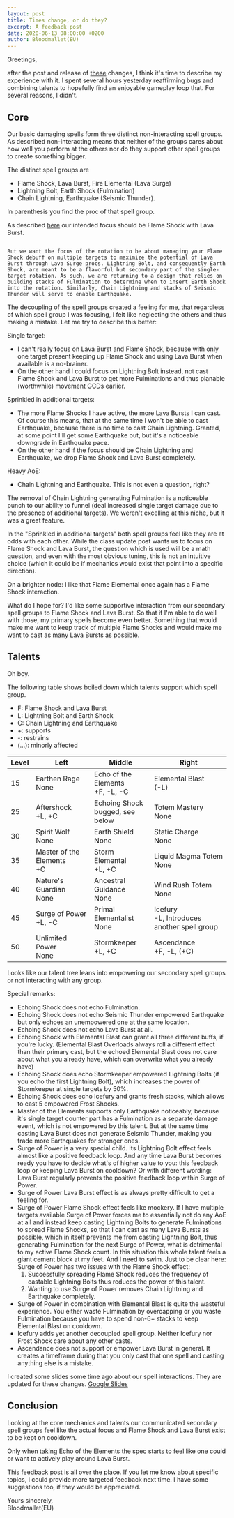 ```yaml
---
layout: post
title: Times change, or do they?
excerpt: A feedback post
date: 2020-06-13 08:00:00 +0200
author: Bloodmallet(EU)
---
```


Greetings,

after the post and release of
[these](https://us.forums.blizzard.com/en/wow/t/feedback-shaman-class-changes/490695/101)
changes, I think it's time to describe my experience with it. I spent several hours yesterday
reaffirming bugs and combining talents to hopefully find an enjoyable gameplay loop that. For
several reasons, I didn't.


## Core

Our basic damaging spells form three distinct non-interacting spell groups. As described
non-interacting means that neither of the groups cares about how well you perform at the others
nor do they support other spell groups to create something bigger.

The distinct spell groups are
- Flame Shock, Lava Burst, Fire Elemental (Lava Surge)
- Lightning Bolt, Earth Shock (Fulmination)
- Chain Lightning, Earthquake (Seismic Thunder).

In parenthesis you find the proc of that spell group.

As described
[here](https://worldofwarcraft.com/en-us/news/23310980/shadowlands-class-updates#item10) our
intended focus should be Flame Shock with Lava Burst.

<code>
But we want the focus of the rotation to be about managing your Flame Shock debuff on multiple targets to maximize the potential of Lava Burst through Lava Surge procs. Lightning Bolt, and consequently Earth Shock, are meant to be a flavorful but secondary part of the single-target rotation. As such, we are returning to a design that relies on building stacks of Fulmination to determine when to insert Earth Shock into the rotation. Similarly, Chain Lightning and stacks of Seismic Thunder will serve to enable Earthquake.
</code>

The decoupling of the spell groups created a feeling for me, that regardless of which spell
group I was focusing, I felt like neglecting the others and thus making a mistake. Let me try to describe this better:

Single target:
- I can't really focus on Lava Burst and Flame Shock, because with only one target present keeping
up Flame Shock and using Lava Burst when available is a no-brainer.
- On the other hand I could focus on Lightning Bolt instead, not cast Flame Shock and Lava Burst to
get more Fulminations and thus planable (worthwhile) movement GCDs earlier.

Sprinkled in additional targets:
- The more Flame Shocks I have active, the more Lava Bursts I can cast. Of course this means, that
at the same time I won't be able to cast Earthquake, because there is no time to cast Chain
Lightning. Granted, at some point I'll get some Earthquake out, but it's a noticeable downgrade in
Earthquake pace.
- On the other hand if the focus should be Chain Lightning and Earthquake, we drop Flame Shock and Lava Burst completely.

Heavy AoE:
- Chain Lightning and Earthquake. This is not even a question, right?

The removal of Chain Lightning generating Fulmination is a noticeable punch to our ability to
funnel (deal increased single target damage due to the presence of additional targets). We weren't
excelling at this niche, but it was a great feature.

In the "Sprinkled in additional targets" both spell groups feel like they are at odds with each
other. While the class update post wants us to focus on Flame Shock and Lava Burst, the question which
is used will be a math question, and even with the most obvious tuning, this is not an intuitive
choice (which it could be if mechanics would exist that point into a specific direction).

On a brighter node: I like that Flame Elemental once again has a Flame Shock interaction.

What do I hope for? I'd like some supportive interaction from our secondary spell groups to
Flame Shock and Lava Burst. So that if I'm able to do well with those, my primary spells become
even better. Something that would make me want to keep track of multiple Flame Shocks and would
make me want to cast as many Lava Bursts as possible.


## Talents

Oh boy.

The following table shows boiled down which talents support which spell group.
- F: Flame Shock and Lava Burst
- L: Lightning Bolt and Earth Shock
- C: Chain Lightning and Earthquake
- +: supports
- -: restrains
- (...): minorly affected

| Level | Left | Middle | Right |
| --- | --- | --- | --- |
| 15 | Earthen Rage<br/>None | Echo of the Elements<br/>+F, -L, -C | Elemental Blast<br/>(-L) |
| 25 | Aftershock<br/>+L, +C | Echoing Shock<br/>bugged, see below | Totem Mastery<br/>None |
| 30 | Spirit Wolf<br/>None | Earth Shield<br/>None | Static Charge<br/>None |
| 35 | Master of the Elements<br/>+C | Storm Elemental<br/>+L, +C | Liquid Magma Totem<br/>None |
| 40 | Nature's Guardian<br/>None | Ancestral Guidance<br/>None | Wind Rush Totem<br/>None |
| 45 | Surge of Power<br/>+L, -C | Primal Elementalist<br/>None | Icefury<br/>-L, Introduces another spell group |
| 50 | Unlimited Power<br/>None | Stormkeeper<br/>+L, +C | Ascendance<br/>+F, -L, (+C) |

Looks like our talent tree leans into empowering our secondary spell groups or not interacting
with any group.

Special remarks:
- Echoing Shock does not echo Fulmination.
- Echoing Shock does not echo Seismic Thunder empowered Earthquake but only echoes an unempowered
one at the same location.
- Echoing Shock does not echo Lava Burst at all.
- Echoing Shock with Elemental Blast can grant all three different buffs, if you're lucky.
(Elemental Blast Overloads always roll a different effect than their primary cast, but the echoed
Elemental Blast does not care about what you already have, which can overwrite what you already
have)
- Echoing Shock does echo Stormkeeper empowered Lightning Bolts (if you echo the first Lightning
Bolt), which increases the power of Stormkeeper at single targets by 50%.
- Echoing Shock does echo Icefury and grants fresh stacks, which allows to cast 5 empowered Frost
Shocks.
- Master of the Elements supports only Earthquake noticeably, because it's single target counter
part has a Fulmination as a separate damage event, which is not empowered by this talent. But at
the same time casting Lava Burst does not generate Seismic Thunder, making you trade more
Earthquakes for stronger ones.
- Surge of Power is a very special child. Its Lightning Bolt effect feels almost like a
positive feedback loop. And any time Lava Burst becomes ready you have to decide what's of
higher value to you: this feedback loop or keeping Lava Burst on cooldown? Or with different
wording: Lava Burst regularly prevents the positive feedback loop within Surge of Power.
- Surge of Power Lava Burst effect is as always pretty difficult to get a feeling for.
- Surge of Power Flame Shock effect feels like mockery. If I have multiple targets available Surge
of Power forces me to essentially not do any AoE at all and instead keep casting Lightning Bolts
to generate Fulminations to spread Flame Shocks, so that I can cast as many Lava Bursts as
possible, which in itself prevents me from casting Lightning Bolt, thus generating Fulmination for
the next Surge of Power, what is detrimental to my active Flame Shock count. In this situation
this whole talent feels a giant cement block at my feet. And I need to swim. Just to be clear
here: Surge of Power has two issues with the Flame Shock effect:
    1. Successfully spreading Flame Shock reduces the frequency of castable Lightning Bolts thus
    reduces the power of this talent.
    2. Wanting to use Surge of Power removes Chain Lightning and Earthquake completely.
- Surge of Power in combination with Elemental Blast is quite the wasteful experience. You either
waste Fulmination by overcapping or you waste Fulmination because you have to spend non-6+ stacks
to keep Elemental Blast on cooldown.
- Icefury adds yet another decoupled spell group. Neither Icefury nor Frost Shock care about any
other casts.
- Ascendance does not support or empower Lava Burst in general. It creates a timeframe during that
you only cast that one spell and casting anything else is a mistake.

I created some slides some time ago about our spell interactions. They are updated for these changes.
[Google Slides](https://docs.google.com/presentation/d/1Bwx87rj44dEZmSeHEOqQhP6TkjQLCBTCgmFkpjr4e2s/edit?usp=sharing)


## Conclusion

Looking at the core mechanics and talents our communicated secondary spell groups feel like the
actual focus and Flame Shock and Lava Burst exist to be kept on cooldown.

Only when taking Echo of the Elements the spec starts to feel like one could or want to actively
play around Lava Burst.

This feedback post is all over the place. If you let me know about specific topics, I could
provide more targeted feedback next time. I have some suggestions too, if they would be
appreciated.

Yours sincerely,<br/>
Bloodmallet(EU)
